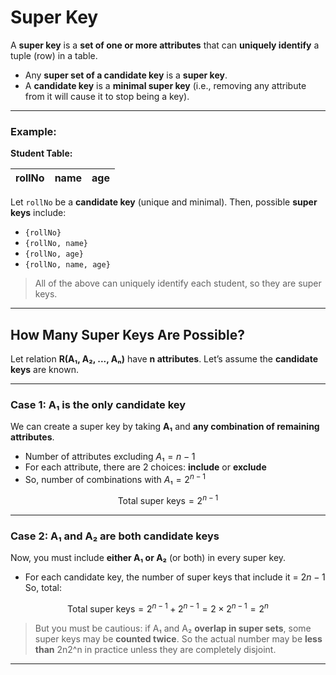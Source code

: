 # Super Key

A **super key** is a **set of one or more attributes** that can **uniquely identify** a tuple (row) in a table.
- Any **super set of a candidate key** is a **super key**.
- A **candidate key** is a **minimal super key** (i.e., removing any attribute from it will cause it to stop being a key).

---
### **Example:**
**Student Table:**

| rollNo | name | age |
| ------ | ---- | --- |

Let `rollNo` be a **candidate key** (unique and minimal).
Then, possible **super keys** include:
- `{rollNo}`
- `{rollNo, name}`
- `{rollNo, age}`
- `{rollNo, name, age}`

> All of the above can uniquely identify each student, so they are super keys.

---
## **How Many Super Keys Are Possible?**
Let relation **R(A₁, A₂, ..., Aₙ)** have **n attributes**.
Let’s assume the **candidate keys** are known.

---

### **Case 1: A₁ is the only candidate key**

We can create a super key by taking **A₁** and **any combination of remaining attributes**.
- Number of attributes excluding $A₁ = n − 1$
- For each attribute, there are 2 choices: **include** or **exclude**
- So, number of combinations with $A₁ = 2^{n-1}$

$$\text{Total super keys} = 2 ^ {n-1}$$

---

### **Case 2: A₁ and A₂ are both candidate keys**

Now, you must include **either A₁ or A₂** (or both) in every super key.
- For each candidate key, the number of super keys that include it = $2{n-1}$
So, total:

$$\text{Total super keys} = 2^{n−1} + 2^{n−1} = 2× 2^{n−1} = 2^{n}$$

> But you must be cautious: if A₁ and A₂ **overlap in super sets**, some super keys may be **counted twice**. So the actual number may be **less than** 2n2^n in practice unless they are completely disjoint.

---
